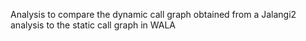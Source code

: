 Analysis to compare the dynamic call graph obtained from a Jalangi2 analysis to the static call graph in WALA
